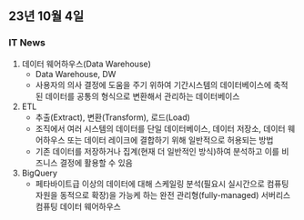## 23년 10월 4일

### IT News
1. 데이터 웨어하우스(Data Warehouse)
    - Data Warehouse, DW
    - 사용자의 의사 결정에 도움을 주기 위하여 기간시스템의 데이터베이스에 축적된 데이터를 공통의 형식으로 변환해서 관리하는 데이터베이스
2. ETL
    - 추출(Extract), 변환(Transform), 로드(Load)
    - 조직에서 여러 시스템의 데이터를 단일 데이터베이스, 데이터 저장소, 데이터 웨어하우스 또는 데이터 레이크에 결합하기 위해 일반적으로 허용되는 방법
    - 기존 데이터를 저장하거나 집계(현재 더 일반적인 방식)하여 분석하고 이를 비즈니스 결정에 활용할 수 있음
3. BigQuery
    - 페타바이트급 이상의 데이터에 대해 스케일링 분석(필요시 실시간으로 컴퓨팅 자원을 동적으로 확장)을 가능케 하는 완전 관리형(fully-managed) 서버리스 컴퓨팅 데이터 웨어하우스